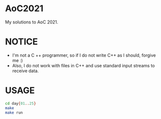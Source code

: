 # AoC2021
My solutions to AoC 2021.

# NOTICE
- I'm not a C ++ programmer, so if I do not write C++ as I should, forgive me :)
- Also, I do not work with files in C++ and use standard input streams to receive data.

# USAGE
```bash
cd day{01..25}
make
make run
```
